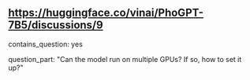 ## https://huggingface.co/vinai/PhoGPT-7B5/discussions/9

contains_question: yes

question_part: "Can the model run on multiple GPUs? If so, how to set it up?"